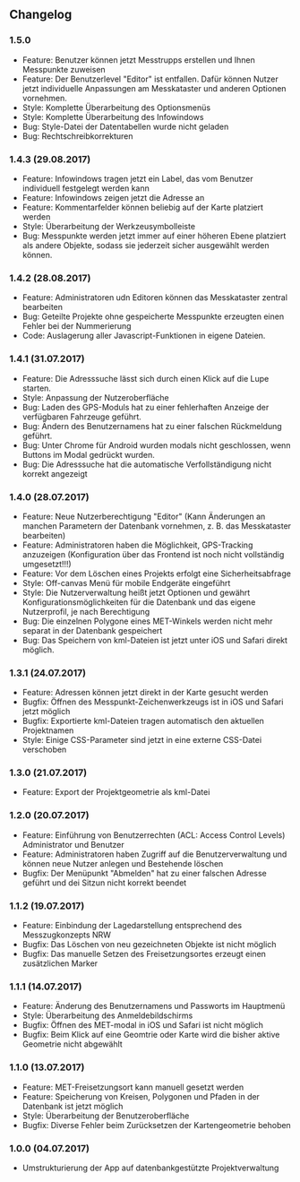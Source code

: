 ## Changelog

### 1.5.0
* Feature: Benutzer können jetzt Messtrupps erstellen und Ihnen Messpunkte zuweisen
* Feature: Der Benutzerlevel "Editor" ist entfallen. Dafür können Nutzer jetzt individuelle Anpassungen am Messkataster und anderen Optionen vornehmen.
* Style: Komplette Überarbeitung des Optionsmenüs
* Style: Komplette Überarbeitung des Infowindows
* Bug: Style-Datei der Datentabellen wurde nicht geladen
* Bug: Rechtschreibkorrekturen

### 1.4.3 (29.08.2017)
* Feature: Infowindows tragen jetzt ein Label, das vom Benutzer individuell festgelegt werden kann
* Feature: Infowindows zeigen jetzt die Adresse an
* Feature: Kommentarfelder können beliebig auf der Karte platziert werden
* Style: Überarbeitung der Werkzeusymbolleiste
* Bug: Messpunkte werden jetzt immer auf einer höheren Ebene platziert als andere Objekte, sodass sie jederzeit sicher ausgewählt werden können.

### 1.4.2 (28.08.2017)
* Feature: Administratoren udn Editoren können das Messkataster zentral bearbeiten 
* Bug: Geteilte Projekte ohne gespeicherte Messpunkte erzeugten einen Fehler bei der Nummerierung
* Code: Auslagerung aller Javascript-Funktionen in eigene Dateien.

### 1.4.1 (31.07.2017)
* Feature: Die Adresssuche lässt sich durch einen Klick auf die Lupe starten. 
* Style: Anpassung der Nutzeroberfläche
* Bug: Laden des GPS-Moduls hat zu einer fehlerhaften Anzeige der verfügbaren Fahrzeuge geführt.
* Bug: Ändern des Benutzernamens hat zu einer falschen Rückmeldung geführt.
* Bug: Unter Chrome für Android wurden modals nicht geschlossen, wenn Buttons im Modal gedrückt wurden.
* Bug: Die Adresssuche hat die automatische Verfollständigung nicht korrekt angezeigt

### 1.4.0 (28.07.2017)
* Feature: Neue Nutzerberechtigung "Editor" (Kann Änderungen an manchen Parametern der Datenbank vornehmen, z. B. das Messkataster bearbeiten)
* Feature: Administratoren haben die Möglichkeit, GPS-Tracking anzuzeigen (Konfiguration über das Frontend ist noch nicht vollständig umgesetzt!!!)
* Feature: Vor dem Löschen eines Projekts erfolgt eine Sicherheitsabfrage
* Style: Off-canvas Menü für mobile Endgeräte eingeführt
* Style: Die Nutzerverwaltung heißt jetzt Optionen und gewährt Konfigurationsmöglichkeiten für die Datenbank und das eigene Nutzerprofil, je nach Berechtigung
* Bug: Die einzelnen Polygone eines MET-Winkels werden nicht mehr separat in der Datenbank gespeichert
* Bug: Das Speichern von kml-Dateien ist jetzt unter iOS und Safari direkt möglich.


### 1.3.1 (24.07.2017)
* Feature: Adressen können jetzt direkt in der Karte gesucht werden
* Bugfix: Öffnen des Messpunkt-Zeichenwerkzeugs ist in iOS und Safari jetzt möglich
* Bugfix: Exportierte kml-Dateien tragen automatisch den aktuellen Projektnamen
* Style: Einige CSS-Parameter sind jetzt in eine externe CSS-Datei verschoben

### 1.3.0 (21.07.2017)
* Feature: Export der Projektgeometrie als kml-Datei

### 1.2.0 (20.07.2017)
* Feature: Einführung von Benutzerrechten (ACL: Access Control Levels) Administrator und Benutzer
* Feature: Administratoren haben Zugriff auf die Benutzerverwaltung und können neue Nutzer anlegen und Bestehende löschen
* Bugfix: Der Menüpunkt "Abmelden" hat zu einer falschen Adresse geführt und dei Sitzun nicht korrekt beendet

### 1.1.2 (19.07.2017)
* Feature: Einbindung der Lagedarstellung entsprechend des Messzugkonzepts NRW
* Bugfix: Das Löschen von neu gezeichneten Objekte ist nicht möglich
* Bugfix: Das manuelle Setzen des Freisetzungsortes erzeugt einen zusätzlichen Marker

### 1.1.1 (14.07.2017)
* Feature: Änderung des Benutzernamens und Passworts im Hauptmenü
* Style: Überarbeitung des Anmeldebildschirms
* Bugfix: Öffnen des MET-modal in iOS und Safari ist nicht möglich
* Bugfix: Beim Klick auf eine Geomtrie oder Karte wird die bisher aktive Geometrie nicht abgewählt

### 1.1.0 (13.07.2017)
* Feature: MET-Freisetzungsort kann manuell gesetzt werden
* Feature: Speicherung von Kreisen, Polygonen und Pfaden in der Datenbank ist jetzt möglich
* Style: Überarbeitung der Benutzeroberfläche
* Bugfix: Diverse Fehler beim Zurücksetzen der Kartengeometrie behoben

### 1.0.0 (04.07.2017)
* Umstrukturierung der App auf datenbankgestützte Projektverwaltung